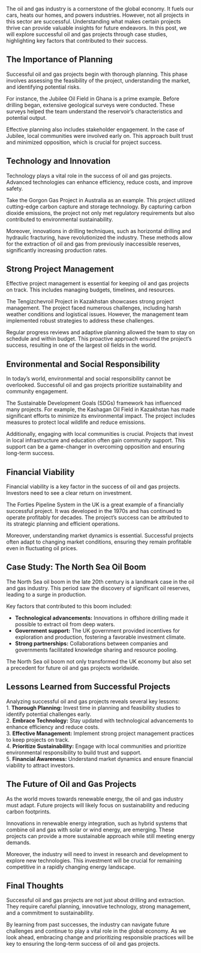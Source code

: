 The oil and gas industry is a cornerstone of the global economy. It fuels our cars, heats our homes, and powers industries. However, not all projects in this sector are successful. Understanding what makes certain projects thrive can provide valuable insights for future endeavors. In this post, we will explore successful oil and gas projects through case studies, highlighting key factors that contributed to their success.  
  
## **The Importance of Planning** 
  
Successful oil and gas projects begin with thorough planning. This phase involves assessing the feasibility of the project, understanding the market, and identifying potential risks.  
  
For instance, the Jubilee Oil Field in Ghana is a prime example. Before drilling began, extensive geological surveys were conducted. These surveys helped the team understand the reservoir’s characteristics and potential output.  
  
Effective planning also includes stakeholder engagement. In the case of Jubilee, local communities were involved early on. This approach built trust and minimized opposition, which is crucial for project success.  
  
## **Technology and Innovation**   
  
Technology plays a vital role in the success of oil and gas projects. Advanced technologies can enhance efficiency, reduce costs, and improve safety.  
  
Take the Gorgon Gas Project in Australia as an example. This project utilized cutting-edge carbon capture and storage technology. By capturing carbon dioxide emissions, the project not only met regulatory requirements but also contributed to environmental sustainability.  
  
Moreover, innovations in drilling techniques, such as horizontal drilling and hydraulic fracturing, have revolutionized the industry. These methods allow for the extraction of oil and gas from previously inaccessible reserves, significantly increasing production rates.  
  
## **Strong Project Management**   
  
Effective project management is essential for keeping oil and gas projects on track. This includes managing budgets, timelines, and resources.  
  
The Tengizchevroil Project in Kazakhstan showcases strong project management. The project faced numerous challenges, including harsh weather conditions and logistical issues. However, the management team implemented robust strategies to address these challenges.  
  
Regular progress reviews and adaptive planning allowed the team to stay on schedule and within budget. This proactive approach ensured the project’s success, resulting in one of the largest oil fields in the world.  
  
## **Environmental and Social Responsibility**  
  
In today’s world, environmental and social responsibility cannot be overlooked. Successful oil and gas projects prioritize sustainability and community engagement.  
  
The Sustainable Development Goals (SDGs) framework has influenced many projects. For example, the Kashagan Oil Field in Kazakhstan has made significant efforts to minimize its environmental impact. The project includes measures to protect local wildlife and reduce emissions.  
  
Additionally, engaging with local communities is crucial. Projects that invest in local infrastructure and education often gain community support. This support can be a game-changer in overcoming opposition and ensuring long-term success.  
  
## **Financial Viability** 
  
Financial viability is a key factor in the success of oil and gas projects. Investors need to see a clear return on investment.  
  
The Forties Pipeline System in the UK is a great example of a financially successful project. It was developed in the 1970s and has continued to operate profitably for decades. The project’s success can be attributed to its strategic planning and efficient operations.  
  
Moreover, understanding market dynamics is essential. Successful projects often adapt to changing market conditions, ensuring they remain profitable even in fluctuating oil prices.  
  
## **Case Study: The North Sea Oil Boom**  
  
The North Sea oil boom in the late 20th century is a landmark case in the oil and gas industry. This period saw the discovery of significant oil reserves, leading to a surge in production.  
  
Key factors that contributed to this boom included:  
* **Technological advancements:** Innovations in offshore drilling made it possible to extract oil from deep waters.  
* **Government support:** The UK government provided incentives for exploration and production, fostering a favorable investment climate.  
* **Strong partnerships:** Collaborations between companies and governments facilitated knowledge sharing and resource pooling.  
  
The North Sea oil boom not only transformed the UK economy but also set a precedent for future oil and gas projects worldwide.  
  
## **Lessons Learned from Successful Projects**   
  
Analyzing successful oil and gas projects reveals several key lessons:  
	1.	**Thorough Planning:** Invest time in planning and feasibility studies to identify potential challenges early.  
	2.	**Embrace Technology:** Stay updated with technological advancements to enhance efficiency and reduce costs.  
	3.	**Effective Management:** Implement strong project management practices to keep projects on track.  
	4.	**Prioritize Sustainability:** Engage with local communities and prioritize environmental responsibility to build trust and support.  
	5.	**Financial Awareness:** Understand market dynamics and ensure financial viability to attract investors.  
  
## **The Future of Oil and Gas Projects**  
  
As the world moves towards renewable energy, the oil and gas industry must adapt. Future projects will likely focus on sustainability and reducing carbon footprints.  
  
Innovations in renewable energy integration, such as hybrid systems that combine oil and gas with solar or wind energy, are emerging. These projects can provide a more sustainable approach while still meeting energy demands.  
  
Moreover, the industry will need to invest in research and development to explore new technologies. This investment will be crucial for remaining competitive in a rapidly changing energy landscape.  
  
## **Final Thoughts** 
  
Successful oil and gas projects are not just about drilling and extraction. They require careful planning, innovative technology, strong management, and a commitment to sustainability.  
  
By learning from past successes, the industry can navigate future challenges and continue to play a vital role in the global economy. As we look ahead, embracing change and prioritizing responsible practices will be key to ensuring the long-term success of oil and gas projects.  
